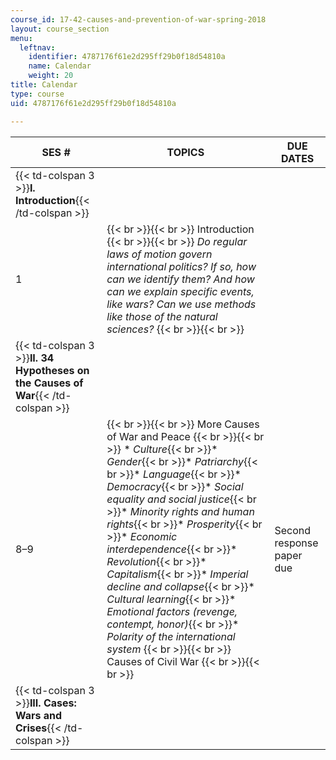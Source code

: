 ```yaml
---
course_id: 17-42-causes-and-prevention-of-war-spring-2018
layout: course_section
menu:
  leftnav:
    identifier: 4787176f61e2d295ff29b0f18d54810a
    name: Calendar
    weight: 20
title: Calendar
type: course
uid: 4787176f61e2d295ff29b0f18d54810a

---
```


| SES # | TOPICS | DUE DATES |
| --- | --- | --- |
| {{< td-colspan 3 >}}**I. Introduction**{{< /td-colspan >}} |||
| 1 |  {{< br >}}{{< br >}} Introduction {{< br >}}{{< br >}} _Do regular laws of motion govern international politics? If so, how can we identify them? And how can we explain specific events, like wars? Can we use methods like those of the natural sciences?_ {{< br >}}{{< br >}}  | &nbsp; |
| {{< td-colspan 3 >}}**II. 34 Hypotheses on the Causes of War**{{< /td-colspan >}} ||| {{< br >}}{{< br >}} | 2–3 | 8 Hypotheses on Military Factors as Causes of War | &nbsp; | {{< br >}}{{< br >}} | 4–7 |  {{< br >}}{{< br >}} Misperception and War; Religion and War {{< br >}}{{< br >}} _10 hypotheses on perceptions, misperception and the causes of war  {{< br >}}_ {{< br >}}{{< br >}} *   _Psychology_{{< br >}}*   _Militarism_{{< br >}}*   _Nationalism_{{< br >}}*   _Spirals and deterrence_{{< br >}}*   _Religion and war_{{< br >}}*   _Defects in academe and the press_ {{< br >}}{{< br >}}  |  {{< br >}}{{< br >}} First response paper due {{< br >}}{{< br >}} Quiz {{< br >}}{{< br >}}  |
| 8–9 |  {{< br >}}{{< br >}} More Causes of War and Peace {{< br >}}{{< br >}} *   _Culture_{{< br >}}*   _Gender_{{< br >}}*   _Patriarchy_{{< br >}}*   _Language_{{< br >}}*   _Democracy_{{< br >}}*   _Social equality and social justice_{{< br >}}*   _Minority rights and human rights_{{< br >}}*   _Prosperity_{{< br >}}*   _Economic interdependence_{{< br >}}*   _Revolution_{{< br >}}*   _Capitalism_{{< br >}}*   _Imperial decline and collapse_{{< br >}}*   _Cultural learning_{{< br >}}*   _Emotional factors (revenge, contempt, honor)_{{< br >}}*   _Polarity of the international system_ {{< br >}}{{< br >}} Causes of Civil War {{< br >}}{{< br >}}  | Second response paper due |
| {{< td-colspan 3 >}}**III. Cases: Wars and Crises**{{< /td-colspan >}} ||| {{< br >}}{{< br >}} | 10 | The Seven Years War | &nbsp; | {{< br >}}{{< br >}} | 11 | The Wars of German Unification, 1864, 1866, and 1870; and segue to World War I | Draft of first 8-page paper due ﻿  | {{< br >}}{{< br >}} | 12–14 | World War I |  {{< br >}}{{< br >}} ﻿First 8-page paper due    {{< br >}}{{< br >}} Debates in section on World War I responsibility {{< br >}}{{< br >}}  | {{< br >}}{{< br >}} | 15–18 | World War II |  {{< br >}}{{< br >}} Debates in section on World War II responsibility  {{< br >}}{{< br >}} Quiz {{< br >}}{{< br >}}  | {{< br >}}{{< br >}} | 19 |  {{< br >}}{{< br >}} _Interlude:_ {{< br >}}{{< br >}} Hypotheses on Escalation and Limitation of War {{< br >}}{{< br >}} Nuclear Weapons, Nuclear Strategy, Other Weapons of Mass Destruction and the Causes of War. {{< br >}}{{< br >}}  | &nbsp; | {{< br >}}{{< br >}} | 20–21 | The Cold War, Korea and Indochina | Draft of second 8-page paper due | {{< br >}}{{< br >}} | 22–23 |  {{< br >}}{{< br >}} The Israel-Arab Conflict {{< br >}}{{< br >}} The 2003 U.S.-Iraq War {{< br >}}{{< br >}}  | &nbsp; | {{< br >}}{{< br >}} | 24 | The Peloponnesian War | Second 8-page paper due  | {{< br >}}{{< br >}} | {{< td-colspan 3 >}}**IV. The Future of War**{{< /td-colspan >}} ||| {{< br >}}{{< br >}} | 25–26 |  {{< br >}}{{< br >}} Testing & Applying Theories of War Causation {{< br >}}{{< br >}} The Future of War {{< br >}}{{< br >}} Solutions to War {{< br >}}{{< br >}}  |